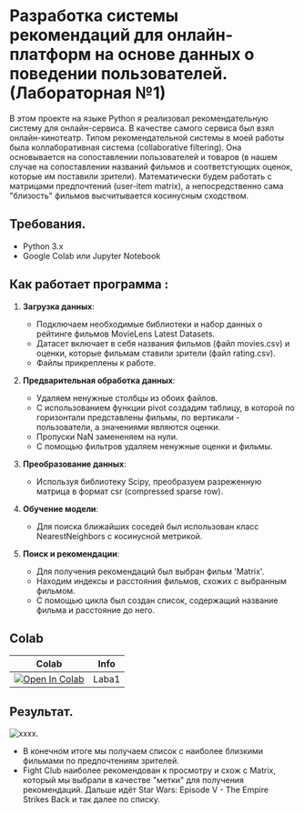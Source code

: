 # Разработка системы рекомендаций для онлайн-платформ на основе данных о поведении пользователей. (Лабораторная №1)
В этом проекте на языке Python я реализовал рекомендательную систему для онлайн-сервиса. В качестве самого сервиса был взял онлайн-кинотеатр. Типом рекомендательной системы в моей работы была коллаборативная система (collaborative filtering). Она основывается на сопоставлении пользователей и товаров (в нашем случае на сопоставлении названий фильмов и соответстующих оценок, которые им поставили зрители). Математически будем работать с матрицами предпочтений (user-item matrix), а непосредственно сама "близость" фильмов высчитывается косинусным сходством.

## Требования.
- Python 3.x
- Google Colab или Jupyter Notebook

## Как работает программа :
1. **Загрузка данных**:
   * Подключаем необходимые библиотеки и набор данных о рейтинге фильмов MovieLens Latest Datasets.
   * Датасет включает в себя названия фильмов (файл movies.csv) и оценки, которые фильмам ставили зрители (файл rating.csv).
   * Файлы прикреплены к работе.

2. **Предварительная обработка данных**:
   * Удаляем ненужные столбцы из обоих файлов.
   * С использованием функции pivot создадим таблицу, в которой по горизонтали представлены фильмы, по вертикали - пользователи, а значениями являются оценки.
   * Пропуски NaN замененяем на нули.
   * С помощью фильтров удаляем ненужные оценки и фильмы.

4. **Преобразование данных**:
   * Используя библиотеку Scipy, преобразуем разреженную матрица в формат csr (compressed sparse row).

5. **Обучение модели**:
   * Для поиска ближайших соседей был использован класс NearestNeighbors с косинусной метрикой.

6. **Поиск и рекомендации**:
   * Для получения рекомендаций был выбран фильм 'Matrix'.
   * Находим индексы и расстояния фильмов, схожих с выбранным фильмом.
   * С помощью цикла был создан список, содержащий название фильма и расстояние до него.
  
## Colab
| Colab                                                                                                                                                                          | Info               |
| ------------------------------------------------------------------------------------------------------------------------------------------------------------------------------ | ------------------ |
| [![Open In Colab](https://colab.research.google.com/assets/colab-badge.svg)](https://colab.research.google.com/drive/1gTiJrHKE-2EZPbe9UwMgZYrfEUsGsNkX?usp=sharing) | Laba1 |

## Результат.
   ![xxxx](https://sun9-1.userapi.com/impg/AilDVz-BS8dfwHLo6R8KhFHahQ5xyzRq2ZCEUA/c0lTbK-Ylt4.jpg?size=442x352&quality=96&sign=763446c626c1450c646b8aa4f8097ce2&type=album).
  * В конечном итоге мы получаем список с наиболее близкими фильмами по предпочтениям зрителей.
  * Fight Club наиболее рекомендован к просмотру и схож с Matrix, который мы выбрали в качестве "метки" для получения рекомендаций. Дальше идёт Star Wars: Episode V - The Empire Strikes Back и так далее по списку.
  

